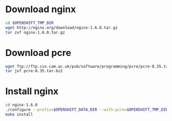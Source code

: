# Download nginx
```bash
cd $OPENSHIFT_TMP_DIR
wget http://nginx.org/download/nginx-1.6.0.tar.gz
tar zxf nginx-1.6.0.tar.gz
```

# Download pcre
```bash
wget ftp://ftp.csx.cam.ac.uk/pub/software/programming/pcre/pcre-8.35.tar.bz2
tar jxf pcre-8.35.tar.bz2
```

# Install nginx
```bash
cd nginx-1.6.0
./configure --prefix=$OPENSHIFT_DATA_DIR --with-pcre=$OPENSHIFT_TMP_DIR/pcre-8.35
make install
```